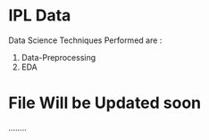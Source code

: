 # IPL Data
Data Science Techniques Performed are :

1) Data-Preprocessing
2) EDA

# File Will be Updated soon


........
